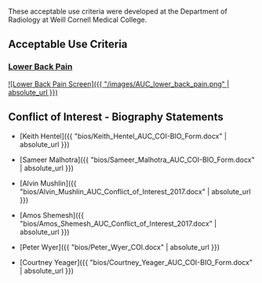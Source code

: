 
These acceptable use criteria were developed at the Department of Radiology at Weill Cornell Medical College.

## Acceptable Use Criteria

### [Lower Back Pain][aucbackpain]

[![Lower Back Pain Screen]({{ "/images/AUC_lower_back_pain.png" | absolute_url }})][aucbackpain]


## Conflict of Interest - Biography Statements

* [Keith Hentel]({{ "bios/Keith_Hentel_AUC_COI-BIO_Form.docx" | absolute_url }})
* [Sameer Malhotra]({{ "bios/Sameer_Malhotra_AUC_COI-BIO_Form.docx" | absolute_url }})
* [Alvin Mushlin]({{ "bios/Alvin_Mushlin_AUC_Conflict_of_Interest_2017.docx" | absolute_url }})
* [Amos Shemesh]({{ "bios/Amos_Shemesh_AUC_Conflict_of_Interest_2017.docx" | absolute_url }})
* [Peter Wyer]({{ "bios/Peter_Wyer_COI.docx" | absolute_url }})
* [Courtney Yeager]({{ "bios/Courtney_Yeager_AUC_COI-BIO_Form.docx" | absolute_url }})


  [aucbackpain]: https://docs.google.com/spreadsheets/d/1fGB72y4sQ1a4cjbkFmkx7XH1p6dprUG_36_3hLZ-wOU/edit#gid=813947164
